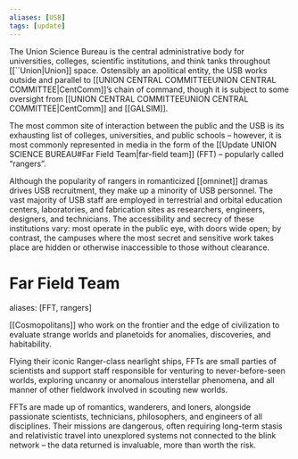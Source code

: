 ```yaml
---
aliases: [USB]
tags: [update]
---
```



The Union Science Bureau is the central administrative body for universities, colleges, scientific institutions, and think tanks throughout [[``Union|Union]] space. Ostensibly an apolitical entity, the USB works outside and parallel to [[UNION CENTRAL COMMITTEEUNION CENTRAL COMMITTEE|CentComm]]’s chain of command, though it is subject to some oversight from [[UNION CENTRAL COMMITTEEUNION CENTRAL COMMITTEE|CentComm]] and [[GALSIM]].

The most common site of interaction between the public and the USB is its exhausting list of colleges, universities, and public schools – however, it is most commonly represented in media in the form of the [[Update UNION SCIENCE BUREAU#Far Field Team|far-field team]] (FFT) – popularly called “rangers”. 

Although the popularity of rangers in romanticized [[omninet]] dramas drives USB recruitment, they make up a minority of USB personnel. The vast majority of USB staff are employed in terrestrial and orbital education centers, laboratories, and fabrication sites as researchers, engineers, designers, and technicians. The accessibility and secrecy of these institutions vary: most operate in the public eye, with doors wide open; by contrast, the campuses where the most secret and sensitive work takes place are hidden or otherwise inaccessible to those without clearance.

# Far Field Team
aliases: [FFT, rangers]

[[Cosmopolitans]] who work on the frontier and the edge of civilization to
evaluate strange worlds and planetoids for anomalies,
discoveries, and habitability.

Flying their iconic Ranger-class nearlight ships, FFTs are small parties of scientists and support staff responsible for venturing to never-before-seen worlds, exploring uncanny or anomalous interstellar phenomena, and all manner of other fieldwork involved in scouting new worlds.

FFTs are made up of romantics, wanderers, and loners, alongside passionate scientists, technicians, philosophers, and engineers of all disciplines. Their missions are dangerous, often requiring long-term stasis and relativistic travel into unexplored systems not connected to the blink network – the data returned is invaluable, more than worth the risk.